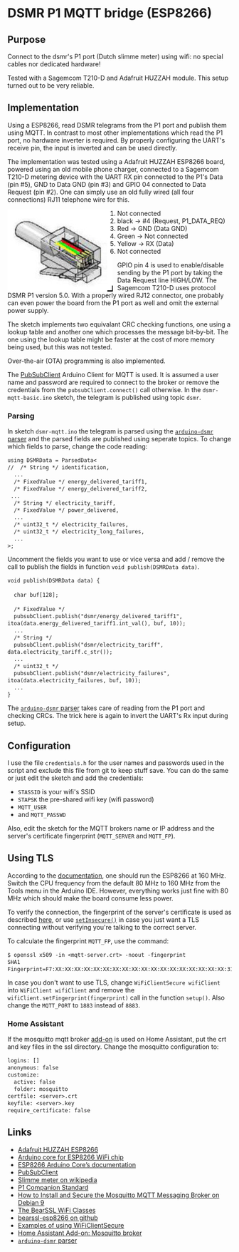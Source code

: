 # DSMR P1 MQTT bridge (ESP8266) #

## Purpose ##

Connect to the dsmr's P1 port (Dutch slimme meter) using wifi: no
special cables nor dedicated hardware!

Tested with a Sagemcom T210-D and Adafruit HUZZAH module. This setup
turned out to be very reliable.

## Implementation ##

Using a ESP8266, read DSMR telegrams from the P1 port and publish them
using MQTT. In contrast to most other implementations which read the
P1 port, no hardware inverter is required. By properly configuring the
UART's receive pin, the input is inverted and can be used directly.

The implementation was tested using a Adafruit HUZZAH ESP8266 board,
powered using an old mobile phone charger, connected to a Sagemcom
T210-D metering device with the UART RX pin connected to the P1's
Data (pin #5), GND to Data GND (pin #3) and GPIO 04 connected to Data
Request (pin #2). One can simply use an old fully wired (all four
connections) RJ11 telephone wire for this.

<img src="RJ11 pinout P1 poort kabel.png"
     alt="Markdown Monster iRJ11 pinout P1 poort kabel"
     style="float: left; margin-right: 10px;" />

1. Not connected
2. black -> #4 (Request, P1_DATA_REQ)
3. Red -> GND (Data GND)
4. Green -> Not connected
5. Yellow -> RX (Data)
6. Not connected


GPIO pin 4 is used to
enable/disable sending by the P1 port by taking the Data Request line
HIGH/LOW.  The Sagemcom T210-D uses protocol DSMR P1 version 5.0. With
a properly wired RJ12 connector, one probably can even power the board
from the P1 port as well and omit the external power supply.

The sketch implements two equivalant CRC checking functions, one using
a lookup table and another one which processes the message
bit-by-bit. The one using the lookup table might be faster at the cost
of more memory being used, but this was not tested.

Over-the-air (OTA) programming is also implemented.

The [PubSubClient](https://pubsubclient.knolleary.net/) Arduino Client
for MQTT is used. It is assumed a user name and password are required
to connect to the broker or remove the credentials from the
`pubsubClient.connect()` call otherwise. In the `dsmr-mqtt-basic.ino`
sketch, the telegram is published using topic `dsmr`.

### Parsing ###

In sketch `dsmr-mqtt.ino` the telegram is parsed using the
[`arduino-dsmr`
parser](https://github.com/matthijskooijman/arduino-dsmr) and the
parsed fields are published using seperate topics. To change which
fields to parse, change the code reading:

```
using DSMRData = ParsedData<
//  /* String */ identification,
  ...
  /* FixedValue */ energy_delivered_tariff1,
  /* FixedValue */ energy_delivered_tariff2,
 ...
  /* String */ electricity_tariff,
  /* FixedValue */ power_delivered,
  ...
  /* uint32_t */ electricity_failures,
  /* uint32_t */ electricity_long_failures,
  ...
>;
```

Uncomment the fields you want to use or vice versa and add / remove
the call to publish the fields in function `void publish(DSMRData
data)`.

```
void publish(DSMRData data) {

  char buf[128];
  
  /* FixedValue */
  pubsubClient.publish("dsmr/energy_delivered_tariff1", itoa(data.energy_delivered_tariff1.int_val(), buf, 10));
  ...
  /* String */
  pubsubClient.publish("dsmr/electricity_tariff", data.electricity_tariff.c_str());
  ...
  /* uint32_t */
  pubsubClient.publish("dsmr/electricity_failures", itoa(data.electricity_failures, buf, 10));
  ...
}
```
The [`arduino-dsmr` parser](https://github.com/matthijskooijman/arduino-dsmr) takes care of reading from the P1 port and checking CRCs. The trick 
here is again to invert the UART's Rx input during setup.

## Configuration ##

I use the file `credentials.h` for the user names and passwords used
in the script and exclude this file from git to keep stuff save. You
can do the same or just edit the sketch and add the credentials:

 * `STASSID` is your wifi's SSID
 * `STAPSK` the pre-shared wifi key (wifi password)
 * `MQTT_USER`
 * and `MQTT_PASSWD`

Also, edit the sketch for the MQTT brokers name or IP address and the
server's certificate fingerprint (`MQTT_SERVER` and `MQTT_FP`).

## Using TLS ##

According to the
[documentation](https://arduino-esp8266.readthedocs.io/en/latest/esp8266wifi/bearssl-client-secure-class.html#cpu-requirements),
one should run the ESP8266 at 160 MHz. Switch the CPU frequency from
the default 80 MHz to 160 MHz from the Tools menu in the Arduino
IDE. However, everything works just fine with 80 MHz which should make
the board consume less power.

To verify the connection, the fingerprint of the server's certificate
is used as described
[here](https://arduino-esp8266.readthedocs.io/en/latest/esp8266wifi/bearssl-client-secure-class.html#setfingerprint-const-uint8-t-fp-20-setfingerprint-const-char-fpstr),
or use
[`setInsecure()`](https://arduino-esp8266.readthedocs.io/en/latest/esp8266wifi/bearssl-client-secure-class.html#setinsecure)
in case you just want a TLS connecting without verifying you're
talking to the correct server.

To calculate the fingerprint `MQTT_FP`, use the command:
```
$ openssl x509 -in <mqtt-server.crt> -noout -fingerprint
SHA1 Fingerprint=F7:XX:XX:XX:XX:XX:XX:XX:XX:XX:XX:XX:XX:XX:XX:XX:XX:XX:XX:31
```

In case you don't want to use TLS, change `WiFiClientSecure
wifiClient` into `WiFiClient wifiClient` and remove the
`wifiClient.setFingerprint(fingerprint)` call in the function
`setup()`. Also change the `MQTT_PORT` to `1883` instead of `8883`.

### Home Assistant ###

If the mosquitto mqtt broker
[add-on](https://github.com/home-assistant/hassio-addons/blob/master/mosquitto/DOCS.md)
is used on Home Assistant, put the crt and key files in the ssl
directory. Change the mosquitto configuration to:

```
logins: []
anonymous: false
customize:
  active: false
  folder: mosquitto
certfile: <server>.crt
keyfile: <server>.key
require_certificate: false
```

## Links ##

 * [Adafruit HUZZAH ESP8266](https://learn.adafruit.com/adafruit-huzzah-esp8266-breakout/overview)
 * [Arduino core for ESP8266 WiFi chip](https://github.com/esp8266/Arduino#arduino-core-for-esp8266-wifi-chip)
 * [ESP8266 Arduino Core’s documentation](https://arduino-esp8266.readthedocs.io/en/latest/index.html)
 * [PubSubClient](https://pubsubclient.knolleary.net/)
 * [Slimme meter on wikipedia](https://nl.wikipedia.org/wiki/Slimme_meter)
 * [P1 Companion Standard](https://www.netbeheernederland.nl/_upload/Files/Slimme_meter_15_a727fce1f1.pdf)
 * [How to Install and Secure the Mosquitto MQTT Messaging Broker on Debian 9](https://www.digitalocean.com/community/tutorials/how-to-install-and-secure-the-mosquitto-mqtt-messaging-broker-on-debian-9)
* [The BearSSL WiFi Classes](https://arduino-esp8266.readthedocs.io/en/latest/esp8266wifi/bearssl-client-secure-class.html)
* [bearssl-esp8266 on github](https://github.com/earlephilhower/bearssl-esp8266)
* [Examples of using WiFiClientSecure](https://github.com/esp8266/Arduino/tree/master/libraries/ESP8266WiFi/examples)
* [Home Assistant Add-on: Mosquitto broker](https://github.com/home-assistant/hassio-addons/tree/master/mosquitto)
* [`arduino-dsmr` parser](https://github.com/matthijskooijman/arduino-dsmr)
